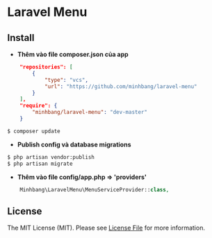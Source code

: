 # Laravel Menu

## Install

* **Thêm vào file composer.json của app**
```json
	"repositories": [
        {
            "type": "vcs",
            "url": "https://github.com/minhbang/laravel-menu"
        }
    ],
    "require": {
        "minhbang/laravel-menu": "dev-master"
    }
```
``` bash
$ composer update
```

* **Publish config và database migrations**
```bash
$ php artisan vendor:publish
$ php artisan migrate
```

* **Thêm vào file config/app.php => 'providers'**
```php
	Minhbang\LaravelMenu\MenuServiceProvider::class,
```


## License

The MIT License (MIT). Please see [License File](LICENSE.md) for more information.
